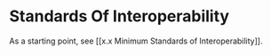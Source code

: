 # Standards Of Interoperability
As a starting point, see [[x.x Minimum Standards of Interoperability]]. 
